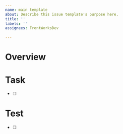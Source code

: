 ```yaml
---
name: main template
about: Describe this issue template's purpose here.
title: ''
labels: ''
assignees: FrontWorksDev

---
```


# Overview

# Task

- [ ] 

# Test

- [ ]
